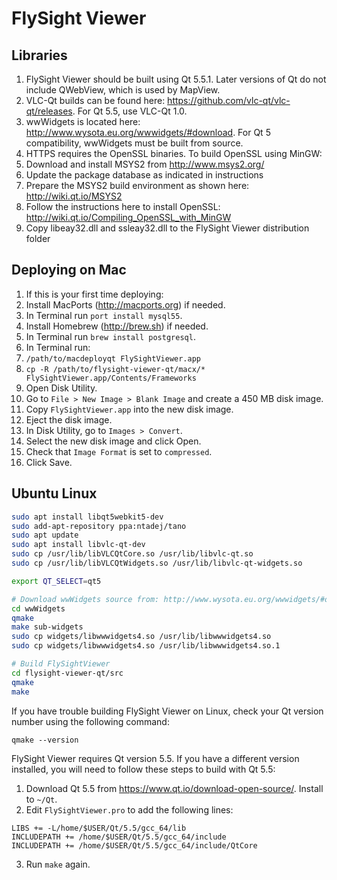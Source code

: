 # FlySight Viewer

## Libraries

1. FlySight Viewer should be built using Qt 5.5.1. Later versions of Qt do not include QWebView, which is used by MapView.
2. VLC-Qt builds can be found here: https://github.com/vlc-qt/vlc-qt/releases. For Qt 5.5, use VLC-Qt 1.0.
3. wwWidgets is located here: http://www.wysota.eu.org/wwwidgets/#download. For Qt 5 compatibility, wwWidgets must be built from source.
4. HTTPS requires the OpenSSL binaries. To build OpenSSL using MinGW:
  1. Download and install MSYS2 from http://www.msys2.org/
  2. Update the package database as indicated in instructions
  3. Prepare the MSYS2 build environment as shown here: http://wiki.qt.io/MSYS2
  4. Follow the instructions here to install OpenSSL: http://wiki.qt.io/Compiling_OpenSSL_with_MinGW
  5. Copy libeay32.dll and ssleay32.dll to the FlySight Viewer distribution folder

## Deploying on Mac

1. If this is your first time deploying:
  1. Install MacPorts (http://macports.org) if needed.
  2. In Terminal run `port install mysql55`.
  3. Install Homebrew (http://brew.sh) if needed.
  4. In Terminal run `brew install postgresql`.
2. In Terminal run:
  1. `/path/to/macdeployqt FlySightViewer.app`
  2. `cp -R /path/to/flysight-viewer-qt/macx/* FlySightViewer.app/Contents/Frameworks`
3. Open Disk Utility.
  1. Go to `File > New Image > Blank Image` and create a 450 MB disk image.
5. Copy `FlySightViewer.app` into the new disk image.
6. Eject the disk image.
7. In Disk Utility, go to `Images > Convert`.
  1. Select the new disk image and click Open.
  2. Check that `Image Format` is set to `compressed`.
  3. Click Save.

## Ubuntu Linux

```bash
sudo apt install libqt5webkit5-dev
sudo add-apt-repository ppa:ntadej/tano
sudo apt update
sudo apt install libvlc-qt-dev
sudo cp /usr/lib/libVLCQtCore.so /usr/lib/libvlc-qt.so
sudo cp /usr/lib/libVLCQtWidgets.so /usr/lib/libvlc-qt-widgets.so

export QT_SELECT=qt5

# Download wwWidgets source from: http://www.wysota.eu.org/wwwidgets/#download
cd wwWidgets
qmake
make sub-widgets
sudo cp widgets/libwwwidgets4.so /usr/lib/libwwwidgets4.so
sudo cp widgets/libwwwidgets4.so /usr/lib/libwwwidgets4.so.1

# Build FlySightViewer
cd flysight-viewer-qt/src
qmake
make
```

If you have trouble building FlySight Viewer on Linux, check your Qt version number using the following command:

`qmake --version`

FlySight Viewer requires Qt version 5.5. If you have a different version installed, you will need to follow these steps to build with Qt 5.5:

1. Download Qt 5.5 from https://www.qt.io/download-open-source/. Install to `~/Qt`.
2. Edit `FlySightViewer.pro` to add the following lines:
```
LIBS += -L/home/$USER/Qt/5.5/gcc_64/lib
INCLUDEPATH += /home/$USER/Qt/5.5/gcc_64/include
INCLUDEPATH += /home/$USER/Qt/5.5/gcc_64/include/QtCore
```
3. Run `make` again.
